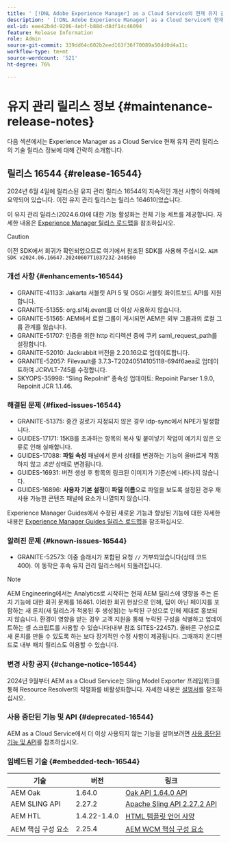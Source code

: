 ```yaml
---
title: ' [!DNL Adobe Experience Manager] as a Cloud Service의 현재 유지 관리 릴리스 정보입니다.'
description: ' [!DNL Adobe Experience Manager] as a Cloud Service의 현재 유지 관리 릴리스 정보입니다.'
exl-id: eee42b4d-9206-4ebf-b88d-d8df14c46094
feature: Release Information
role: Admin
source-git-commit: 339dd64c602b2eed163f36f70089a50dd0d4a11c
workflow-type: tm+mt
source-wordcount: '521'
ht-degree: 76%

---
```


# 유지 관리 릴리스 정보 {#maintenance-release-notes}

다음 섹션에서는 Experience Manager as a Cloud Service 현재 유지 관리 릴리스의 기술 릴리스 정보에 대해 간략히 소개합니다.

## 릴리스 16544 {#release-16544}

2024년 6월 4일에 릴리스된 유지 관리 릴리스 16544의 지속적인 개선 사항이 아래에 요약되어 있습니다. 이전 유지 관리 릴리스는 릴리스 16461이었습니다.

이 유지 관리 릴리스(2024.6.0)에 대한 기능 활성화는 전체 기능 세트를 제공합니다. 자세한 내용은 [Experience Manager 릴리스 로드맵](https://experienceleague.adobe.com/ko/docs/experience-manager-release-information/aem-release-updates/update-releases-roadmap)을 참조하십시오.

>[!CAUTION]
>
>이전 SDK에서 회귀가 확인되었으므로 여기에서 참조된 SDK를 사용해 주십시오.
>`AEM SDK v2024.06.16647.20240607T103723Z-240500`

### 개선 사항 {#enhancements-16544}

* GRANITE-41133: Jakarta 서블릿 API 5 및 OSGi 서블릿 화이트보드 API를 지원합니다.
* GRANITE-51355: org.slf4j.event를 더 이상 사용하지 않습니다.
* GRANITE-51565: AEM에서 로컬 그룹이 게시되면 AEM은 외부 그룹과의 로컬 그룹 관계를 잃습니다.
* GRANITE-51707: 인증을 위한 http 리디렉션 중에 쿠키 saml_request_path를 설정합니다.
* GRANITE-52010: Jackrabbit 버전을 2.20.16으로 업데이트합니다.
* GRANITE-52057: Filevault를 3.7.3-T20240514105118-694f6aea로 업데이트하여 JCRVLT-745를 수정합니다.
* SKYOPS-35998: “Sling RepoInit” 종속성 업데이트: Repoinit Parser 1.9.0, Repoinit JCR 1.1.46.

### 해결된 문제 {#fixed-issues-16544}

* GRANITE-51375: 중간 경로가 지정되지 않은 경우 idp-sync에서 NPE가 발생합니다.
* GUIDES-17171: 15KB를 초과하는 항목의 복사 및 붙여넣기 작업이 예기치 않은 오류로 인해 실패합니다.
* GUIDES-17088: **파일 속성** 패널에서 문서 상태를 변경하는 기능이 올바르게 작동하지 않고 *초안* 상태로 변경됩니다.
* GUIDES-16931: 버전 생성 후 항목의 링크된 이미지가 기준선에 나타나지 않습니다.
* GUIDES-16896: **사용자 기본 설정**&#x200B;이 **파일 이름**&#x200B;으로 파일을 보도록 설정된 경우 재사용 가능한 콘텐츠 패널에 요소가 나열되지 않습니다.

Experience Manager Guides에서 수정된 새로운 기능과 향상된 기능에 대한 자세한 내용은 [Experience Manager Guides 릴리스 로드맵](https://experienceleague.adobe.com/kr/docs/experience-manager-guides/using/release-info/aem-guides-releases-roadmap)을 참조하십시오.

### 알려진 문제 {#known-issues-16544}

* GRANITE-52573: 이중 슬래시가 포함된 요청 `//` 거부되었습니다(상태 코드 400). 이 동작은 후속 유지 관리 릴리스에서 되돌려집니다.

>[!NOTE]
> AEM Engineering에서는 Analytics로 시작하는 현재 AEM 릴리스에 영향을 주는 론치 기능에 대한 회귀 문제를 16461. 이러한 회귀 현상으로 인해, 딥이 아닌 페이지를 포함하는 새 론치(새 릴리스가 적용된 후 생성됨)는 누락된 구성으로 인해 제대로 홍보되지 않습니다.
> 환경이 영향을 받는 경우 고객 지원을 통해 누락된 구성을 식별하고 업데이트하는 셸 스크립트를 사용할 수 있습니다(내부 참조 SITES-22457).
> 올바른 구성으로 새 론치를 만들 수 있도록 하는 보다 장기적인 수정 사항이 제공됩니다. 그때까지 온디맨드로 내부 패치 릴리스도 이용할 수 있습니다.

### 변경 사항 공지 {#change-notice-16544}

2024년 9월부터 AEM as a Cloud Service는 Sling Model Exporter 프레임워크를 통해 Resource Resolver의 직렬화를 비활성화합니다. 자세한 내용은 [설명서](/help/implementing/developing/hybrid/disallow-the-serialization-of-resourceresolvers-via-sling-model-exporter.md)를 참조하십시오.

### 사용 중단된 기능 및 API {#deprecated-16544}

AEM as a Cloud Service에서 더 이상 사용되지 않는 기능을 살펴보려면 [사용 중단된 기능 및 API](/help/release-notes/deprecated-removed-features.md)를 참조하십시오.

### 임베드된 기술 {#embedded-tech-16544}

| 기술 | 버전 | 링크 |
|---|---|---|
| AEM Oak | 1.64.0 | [Oak API 1.64.0 API](https://www.javadoc.io/doc/org.apache.jackrabbit/oak-api/1.64.0/index.html) |
| AEM SLING API | 2.27.2 | [Apache Sling API 2.27.2 API](https://www.javadoc.io/doc/org.apache.sling/org.apache.sling.api/latest/index.html) |
| AEM HTL | 1.4.22-1.4.0 | [HTML 템플릿 언어 사양](https://github.com/adobe/htl-spec) |
| AEM 핵심 구성 요소 | 2.25.4 | [AEM WCM 핵심 구성 요소](https://github.com/adobe/aem-core-wcm-components) |
